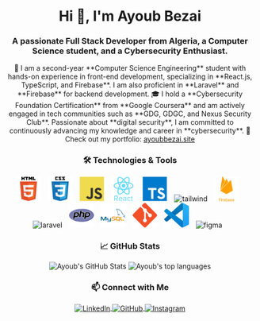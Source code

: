 <h1 align="center">Hi 👋, I'm Ayoub Bezai</h1>
<h3 align="center">
  A passionate Full Stack Developer from Algeria, a Computer Science student, and a Cybersecurity Enthusiast.
</h3>

<p align="center">
  🚀 I am a second-year **Computer Science Engineering** student with hands-on experience in front-end development, specializing in **React.js, TypeScript, and Firebase**. I am also proficient in **Laravel** and **Firebase** for backend development.  
  🎓 I hold a **Cybersecurity Foundation Certification** from **Google Coursera** and am actively engaged in tech communities such as **GDG, GDGC, and Nexus Security Club**. Passionate about **digital security**, I am committed to continuously advancing my knowledge and career in **cybersecurity**.  
  🔗 Check out my portfolio: <a href="https://www.ayoubbezai.site/" target="_blank">ayoubbezai.site</a>
</p>

<h3 align="center">🛠️ Technologies & Tools</h3>

<p align="center">
  <!-- Frontend -->
  <img src="https://raw.githubusercontent.com/devicons/devicon/master/icons/html5/html5-original-wordmark.svg" alt="html5" width="50" height="50" style="margin-right: 10px"/>
  <img src="https://raw.githubusercontent.com/devicons/devicon/master/icons/css3/css3-original-wordmark.svg" alt="css3" width="50" height="50" style="margin-right: 10px"/>
  <img src="https://raw.githubusercontent.com/devicons/devicon/master/icons/javascript/javascript-original.svg" alt="javascript" width="50" height="50" style="margin-right: 10px"/>
  <img src="https://raw.githubusercontent.com/devicons/devicon/master/icons/react/react-original-wordmark.svg" alt="react" width="50" height="50" style="margin-right: 10px"/>
  <img src="https://raw.githubusercontent.com/devicons/devicon/master/icons/typescript/typescript-original.svg" alt="typescript" width="50" height="50" style="margin-right: 10px"/>
  <img src="https://upload.wikimedia.org/wikipedia/commons/d/d5/Tailwind_CSS_Logo.svg" alt="tailwind" width="50" height="50" style="margin-right: 10px"/>

  <!-- Backend -->
  <img src="https://raw.githubusercontent.com/devicons/devicon/master/icons/firebase/firebase-plain-wordmark.svg" alt="firebase" width="50" height="50" style="margin-right: 10px"/>
  <img src="https://upload.wikimedia.org/wikipedia/commons/9/9a/Laravel.svg" alt="laravel" width="50" height="50" style="margin-right: 10px"/>
  <img src="https://raw.githubusercontent.com/devicons/devicon/master/icons/php/php-original.svg" alt="php" width="50" height="50" style="margin-right: 10px"/>
  <img src="https://raw.githubusercontent.com/devicons/devicon/master/icons/mysql/mysql-original-wordmark.svg" alt="mysql" width="50" height="50" style="margin-right: 10px"/>

  <!-- Tools -->
  <img src="https://raw.githubusercontent.com/devicons/devicon/master/icons/git/git-original.svg" alt="git" width="50" height="50" style="margin-right: 10px"/>
  <img src="https://raw.githubusercontent.com/devicons/devicon/master/icons/vscode/vscode-original.svg" alt="vscode" width="50" height="50" style="margin-right: 10px"/>
  <img src="https://www.vectorlogo.zone/logos/figma/figma-icon.svg" alt="figma" width="50" height="50" style="margin-right: 10px"/>
</p>

<h3 align="center">📈 GitHub Stats</h3>
<p align="center">
  <img height="190em" src="https://github-readme-stats.vercel.app/api?username=ayoubbezai&show_icons=true&hide_border=true&hide=prs&theme=radical" alt="Ayoub's GitHub Stats"/>
  <img height="180em" src="https://github-readme-stats.vercel.app/api/top-langs/?username=ayoubbezai&langs_count=10&exclude_html_css=true&layout=compact&theme=radical&cache_seconds=1" alt="Ayoub's top languages"/>
</p>

<h3 align="center">📫 Connect with Me</h3>
<p align="center">
  <a href="https://www.linkedin.com/in/ayoub-bezai-b55315288/" target="blank">
    <img align="center" src="https://raw.githubusercontent.com/rahuldkjain/github-profile-readme-generator/master/src/images/icons/Social/linked-in-alt.svg" alt="LinkedIn" height="30" width="40" />
  </a>
  <a href="https://github.com/ayoubbb1235" target="blank">
    <img align="center" src="https://raw.githubusercontent.com/rahuldkjain/github-profile-readme-generator/master/src/images/icons/Social/github.svg" alt="GitHub" height="30" width="40" />
  </a>
  <a href="https://www.instagram.com/ayoubbezai/" target="blank">
    <img align="center" src="https://raw.githubusercontent.com/rahuldkjain/github-profile-readme-generator/master/src/images/icons/Social/instagram.svg" alt="Instagram" height="30" width="40" />
  </a>
</p>

